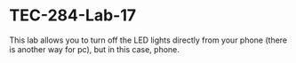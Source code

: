 # TEC-284-Lab-17

This lab allows you to turn off the LED lights directly from your phone (there is another way for pc), but in this case, phone.

